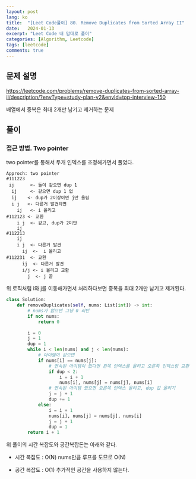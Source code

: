 ```yaml
---
layout: post
lang: ko
title:  "[Leet Code풀이] 80. Remove Duplicates from Sorted Array II"
date:   2024-01-13
excerpt: "Leet Code 내 맘대로 풀이"
categories: [Algorithm, Leetcode]
tags: [leetcode]
comments: true
---
```


## 문제 설명
https://leetcode.com/problems/remove-duplicates-from-sorted-array-ii/description/?envType=study-plan-v2&envId=top-interview-150

배열에서 중복은 최대 2개만 남기고 제거하는 문제

## 풀이
### 접근 방법. Two pointer
two pointer를 통해서 두개 인덱스를 조정해가면서 풀었다. 
```
Approch: two pointer
#111223
 ij      <- 둘이 같으면 dup 1
  ij     <- 같으면 dup 1 업
  ij    <- dup가 2이상이면 j만 올림
  i j   <- 다른거 발견되면 
    ij   <- i 올리고
#112123 <- 교환
    i j  <- 같고, dup가 2미만
    ij
#112213
    ij
    i j  <- 다른거 발견
      ij  <-  i 올리고
#112231  <- 교환
      ij  <- 다른거 발견
      i/j <- i 올리고 교환
        j  <- j 끝
```
위 로직처럼 i와 j를 이동해가면서 처리하다보면 중복을 최대 2개만 남기고 제거된다.

```python
class Solution:
    def removeDuplicates(self, nums: List[int]) -> int:
        # nums가 없으면 그냥 0 리턴
        if not nums:
            return 0
            
        i = 0 
        j = 1
        dup = 1
        while i < len(nums) and j < len(nums):
            # 아이템이 같으면
            if nums[i] == nums[j]:
                # 연속된 아이템이 없다면 왼쪽 인덱스를 올리고 오른쪽 인덱스랑 교환 
                if dup < 2:
                    i = i + 1
                    nums[i], nums[j] = nums[j], nums[i]
                # 연속된 아이템 있으면 오른쪽 인덱스 올리고, dup 값 올리기
                j = j + 1
                dup += 1
            else:
                i = i + 1
                nums[i], nums[j] = nums[j], nums[i] 
                j = j + 1
                dup = 1
        return i + 1
```
위 풀이의 시간 복잡도와 공간복잡돈는 아래와 같다.

* 시간 복잡도 : O(N)
nums만큼 루프를 도므로 O(N)

* 공간 복잡도 : O(1)
추가적인 공간을 사용하지 않는다.